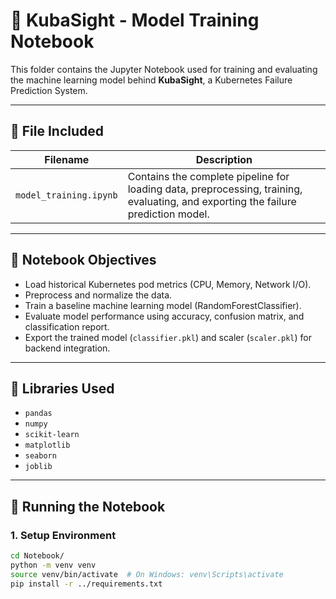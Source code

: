 # 📓 KubaSight - Model Training Notebook

This folder contains the Jupyter Notebook used for training and evaluating the machine learning model behind **KubaSight**, a Kubernetes Failure Prediction System.

---

## 📁 File Included

| Filename              | Description |
|-----------------------|-------------|
| `model_training.ipynb` | Contains the complete pipeline for loading data, preprocessing, training, evaluating, and exporting the failure prediction model. |

---

## 📌 Notebook Objectives

- Load historical Kubernetes pod metrics (CPU, Memory, Network I/O).
- Preprocess and normalize the data.
- Train a baseline machine learning model (RandomForestClassifier).
- Evaluate model performance using accuracy, confusion matrix, and classification report.
- Export the trained model (`classifier.pkl`) and scaler (`scaler.pkl`) for backend integration.

---

## 🧪 Libraries Used

- `pandas`
- `numpy`
- `scikit-learn`
- `matplotlib`
- `seaborn`
- `joblib`

---

## 🚀 Running the Notebook

### 1. Setup Environment

```bash
cd Notebook/
python -m venv venv
source venv/bin/activate  # On Windows: venv\Scripts\activate
pip install -r ../requirements.txt
